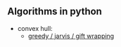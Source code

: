 ## Algorithms in python
- convex hull:
    - [greedy / jarvis / gift wrapping](https://github.com/alrza-l/algorithms/blob/master/convex_hull/greedy.py)